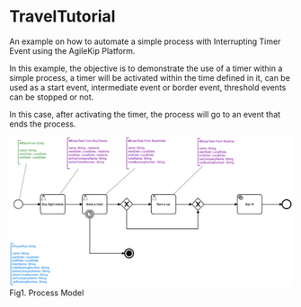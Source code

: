 # TravelTutorial

An example on how to automate a simple process with Interrupting Timer Event using the AgileKip Platform.

In this example, the objective is to demonstrate the use of a timer within a simple process, a timer will be activated within the time defined in it, can be used as a start event, intermediate event or border event, threshold events can be stopped or not.

In this case, after activating the timer, the process will go to an event that ends the process.

![Model](/MODELS/travel-TIMER/travel_TIMER.png)
Fig1. Process Model
